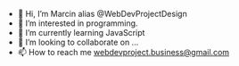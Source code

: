 - 👋 Hi, I’m Marcin alias @WebDevProjectDesign
- 👀 I’m interested in programming.
- 🌱 I’m currently learning JavaScript
- 💞️ I’m looking to collaborate on ...
- 📫 How to reach me webdevproject.business@gmail.com

<!---
WebDevProjectDesign/WebDevProjectDesign is a ✨ special ✨ repository because its `README.md` (this file) appears on your GitHub profile.
You can click the Preview link to take a look at your changes.
--->
